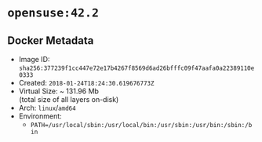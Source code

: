# `opensuse:42.2`

## Docker Metadata

- Image ID: `sha256:377239f1cc447e72e17b4267f8569d6ad26bfffc09f47aafa0a22389110e0333`
- Created: `2018-01-24T18:24:30.619676773Z`
- Virtual Size: ~ 131.96 Mb  
  (total size of all layers on-disk)
- Arch: `linux`/`amd64`
- Environment:
  - `PATH=/usr/local/sbin:/usr/local/bin:/usr/sbin:/usr/bin:/sbin:/bin`
